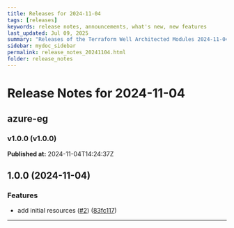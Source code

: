 ```yaml
---
title: Releases for 2024-11-04
tags: [releases]
keywords: release notes, announcements, what's new, new features
last_updated: Jul 09, 2025
summary: "Releases of the Terraform Well Architected Modules 2024-11-04"
sidebar: mydoc_sidebar
permalink: release_notes_20241104.html
folder: release_notes
---
```


# Release Notes for 2024-11-04

## azure-eg
### v1.0.0 (v1.0.0)
**Published at:** 2024-11-04T14:24:37Z

## 1.0.0 (2024-11-04)


### Features

* add initial resources ([#2](https://github.com/CloudNationHQ/terraform-azure-eg/issues/2)) ([83fc117](https://github.com/CloudNationHQ/terraform-azure-eg/commit/83fc117123050591436b8ee5831427a5978079e8))

---

